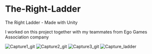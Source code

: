 # The-Right-Ladder
The Right Ladder - Made with Unity

I worked on this project together with my teammates from Ego Games Association company

![Capture1_git](https://github.com/danut02/The-Right-Ladder/assets/99675458/07f3aa2e-3781-4675-ab65-5572443ee10b)
![Capture2_git](https://github.com/danut02/The-Right-Ladder/assets/99675458/86819aef-c40e-4c58-911a-bc2c49e46e6e)
![Capture3_git](https://github.com/danut02/The-Right-Ladder/assets/99675458/55c6b696-6d53-4fdf-95b0-96c1c37211f9)
![Capture_ladder](https://github.com/danut02/The-Right-Ladder/assets/99675458/026c4219-b65e-42a8-8e87-70c74f4b9cda)
